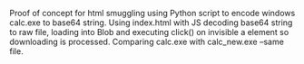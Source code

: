 Proof of concept for html smuggling using Python script to encode windows calc.exe to base64 string. Using index.html with JS decoding base64 string to raw file, loading into Blob and executing click() on invisible a element so downloading is processed. Comparing calc.exe with calc_new.exe –same file.
